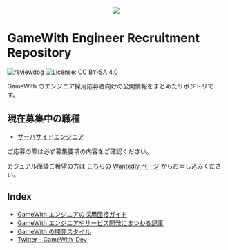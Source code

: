 <p align="center"><img src="https://user-images.githubusercontent.com/1130921/114577135-b9caf900-9cb6-11eb-896d-72096f26008d.png"></p>

# GameWith Engineer Recruitment Repository

[![reviewdog](https://github.com/GameWith/recruitment/actions/workflows/reviewdog.yml/badge.svg)](https://github.com/GameWith/recruitment/actions/workflows/reviewdog.yml) [![License: CC BY-SA 4.0](https://img.shields.io/badge/License-CC%20BY--SA%204.0-lightgrey.svg)](http://creativecommons.org/licenses/by-sa/4.0/)

GameWith のエンジニア採用応募者向けの公開情報をまとめたリポジトリです。

## 現在募集中の職種

- [サーバサイドエンジニア](https://hrmos.co/pages/gamewith/jobs/0000100)

ご応募の際は必ず募集要項の内容をご確認ください。

カジュアル面談ご希望の方は [こちらの Wantedly ページ](https://www.wantedly.com/projects/602008) からお申し込みください。

## Index

- [GameWith エンジニアの採用面接ガイド](https://github.com/GameWith/recruitment/blob/master/interview_guide_engineer.md)
- [GameWith エンジニアやサービス開発にまつわる記事](https://github.com/GameWith/recruitment/blob/master/articles.md)
- [GameWith の開発スタイル](https://github.com/GameWith/recruitment/blob/master/development_style.md)
- [Twitter - GameWith_Dev](https://twitter.com/gamewith_dev)
